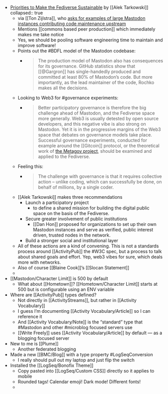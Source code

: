 - [Priorities to Make the Fediverse Sustainable](https://techpolicy.press/priorities-to-make-the-fediverse-sustainable/) by [[Alek Tarkowski]]
  collapsed:: true
	- via [[Ton Zijlstra]], who [asks for examples of large Mastodon instances contributing code maintenance upstream](https://m.tzyl.eu/@ton/109500212792724106)
	- Mentions [[commons based peer production]] which immediately makes me take notice
	- Yes, we should be pooling software engineering time to maintain and improve software!
	- Points out the #BDFL model of the Mastodon codebase:
		- > The production model of Mastodon also has consequences for its governance. GitHub statistics show that [[@Gargron]] has single-handedly produced and committed at least 80% of Mastodon’s code. But more importantly, as the lead maintainer of the code, Rochko makes all the decisions.
	- Looking to Web3 for #governance experiments:
		- > Better participatory governance is therefore the big challenge ahead of Mastodon, and the Fediverse space more generally. Web3 is usually detested by open source developers, and this negative vibe is also strong on Mastodon. Yet it is in the progressive margins of the Web3 space that debates on governance models take place. Successful governance experiments, conducted for example around the [[Gitcoin]] protocol, or the theoretical work of [the Metagov project](https://metagov.org/), should be examined and applied to the Fediverse.
	- Feeling this:
		- > The challenge with governance is that it requires collective action – unlike coding, which can successfully be done, on behalf of millions, by a single coder.
	- [[Alek Tarkowski]] makes three recommendations
		- Launch a participatory project
			- to define a shared mission for building the digital public space on the basis of the Fediverse.
		- Secure greater involvement of public institutions
			- [[Dan Hon]] proposed for organizations to set up their own Mastodon instances and serve as verified, public interest driven, trusted nodes in the network.
		- Build a stronger social and institutional layer
	- All of these actions are a kind of convening. This is not a standards process around [[ActivityPub]] the #W3C spec, but a process to talk about shared goals and effort. Yep, web3 vibes for sure, which deals more with networks.
	- Also of course [[Blaine Cook]]’s [[Slocan Statement]]
	-
- [[Mastodon/Character Limit]] is 500 by default
	- What about [[Hometown]]? [[Hometown/Character Limit]] starts at 500 but is configurable using an ENV variable
- Where are [[ActivityPub]] types defined?
	- Not directly in [[ActivityStreams]], but rather in [[Activity Vocabulary]]
	- I guess I’m documenting [[Activity Vocabulary/Article]] so I can reference it
	- And [[Activity Vocabulary/Note]] is the “standard” type that #Mastodon and other #microblog focused servers use
	- [[Write Freely]] uses [[Activity Vocabulary/Article]] by default — as a blogging focused server
- New to me is [[Plume]]
	- Another federated blogging
- Made a new [[BMC/Blog]] with a type property #LogSeqConversion
	- I really should pull out my laptop and just flip the switch
- Installed the [[LogSeq/Bonofix Theme]]
	- Copy pasted into [[LogSeq/Custom CSS]] directly so it applies to mobile
	- Rounded tags! Calendar emoji! Dark mode! Different fonts!
	-